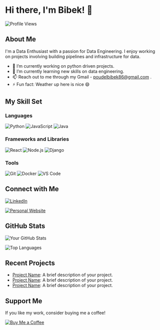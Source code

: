# Hi there, I'm Bibek! 👋

![Profile Views](https://komarev.com/ghpvc/?username=BibekPoudel99&color=blue)

## About Me

I'm a Data Enthusiast with a passion for Data Engineering. I enjoy working on projects involving building pipelines and infrastructure for data.

- 🔭 I’m currently working on python driven projects.
- 🌱 I’m currently learning new skills on data engineering.
- 📫 Reach out to me through my Gmail - poudelbibek86@gmail.com .
- ⚡ Fun fact: Weather up here is nice 😄

## My Skill Set

### Languages

![Python](https://img.shields.io/badge/-Python-3776AB?style=flat&logo=python&logoColor=white)
![JavaScript](https://img.shields.io/badge/-JavaScript-F7DF1E?style=flat&logo=javascript&logoColor=black)
![Java](https://img.shields.io/badge/-Java-007396?style=flat&logo=java&logoColor=white)

### Frameworks and Libraries

![React](https://img.shields.io/badge/-React-61DAFB?style=flat&logo=react&logoColor=black)
![Node.js](https://img.shields.io/badge/-Node.js-339933?style=flat&logo=node.js&logoColor=white)
![Django](https://img.shields.io/badge/-Django-092E20?style=flat&logo=django&logoColor=white)

### Tools

![Git](https://img.shields.io/badge/-Git-F05032?style=flat&logo=git&logoColor=white)
![Docker](https://img.shields.io/badge/-Docker-2496ED?style=flat&logo=docker&logoColor=white)
![VS Code](https://img.shields.io/badge/-VS%20Code-007ACC?style=flat&logo=visual-studio-code&logoColor=white)

## Connect with Me

[![LinkedIn](https://img.shields.io/badge/-LinkedIn-0A66C2?style=flat&logo=linkedin&logoColor=white)](https://www.linkedin.com/in/bibek-poudel-b86a1a306/)

[![Personal Website](https://img.shields.io/badge/-Website-000000?style=flat&logo=About.me&logoColor=white)](https://yourwebsite.com)

## GitHub Stats

![Your GitHub Stats](https://github-readme-stats.vercel.app/api?username=yourusername&show_icons=true&theme=radical)

![Top Languages](https://github-readme-stats.vercel.app/api/top-langs/?username=yourusername&layout=compact&theme=radical)

## Recent Projects

- [Project Name](https://github.com/yourusername/project-repo): A brief description of your project.
- [Project Name](https://github.com/yourusername/project-repo): A brief description of your project.
- [Project Name](https://github.com/yourusername/project-repo): A brief description of your project.

## Support Me

If you like my work, consider buying me a coffee!

[![Buy Me a Coffee](https://img.shields.io/badge/-Buy%20Me%20a%20Coffee-FFDD00?style=flat&logo=buy-me-a-coffee&logoColor=black)](https://www.buymeacoffee.com/yourusername)
